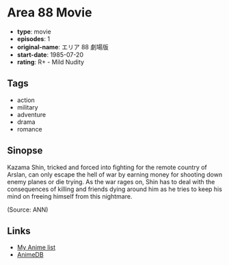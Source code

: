 # Area 88 Movie

-   **type**: movie
-   **episodes**: 1
-   **original-name**: エリア 88 劇場版
-   **start-date**: 1985-07-20
-   **rating**: R+ - Mild Nudity

## Tags

-   action
-   military
-   adventure
-   drama
-   romance

## Sinopse

Kazama Shin, tricked and forced into fighting for the remote country of Arslan, can only escape the hell of war by earning money for shooting down enemy planes or die trying. As the war rages on, Shin has to deal with the consequences of killing and friends dying around him as he tries to keep his mind on freeing himself from this nightmare.

(Source: ANN)

## Links

-   [My Anime list](https://myanimelist.net/anime/33232/Area_88_Movie)
-   [AnimeDB](http://anidb.info/perl-bin/animedb.pl?show=anime&aid=7089)
